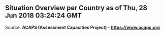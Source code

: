 ## Situation Overview per Country as of Thu, 28 Jun 2018 03:24:24 GMT

Source: **ACAPS (Assessment Capacities Project) - https://www.acaps.org**